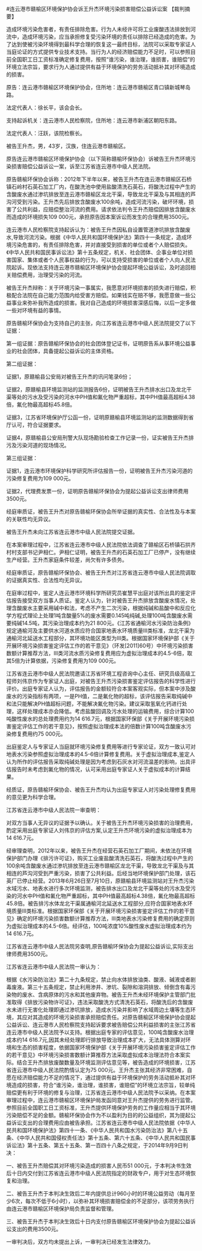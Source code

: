 #连云港市赣榆区环境保护协会诉王升杰环境污染损害赔偿公益诉讼案 
【裁判摘要】

造成环境污染危害者，有责任排除危害。行为人未经许可将工业废酸违法排放到河流中，造成环境污染，应当承担修复受污染环境的责任以排除已经造成的危害。为了达到使被污染环境得到最科学合理的恢复这一最终目标，法院可以采取专家证人当庭论证的方式提供专业技术支持。当行为人的经济赔偿能力不足时，可以参照目前全国职工日工资标准确定修复费用，按照“谁污染，谁治理，谁损害，谁赔偿”的环境立法宗旨，要求行为人通过提供有益于环境保护的劳务活动抵补其对环境造成的损害。

原告：连云港市赣榆区环境保护协会，住所地：连云港市赣榆区青口镇新城琴岛路。

法定代表人：徐长平，该会会长。

支持起诉机关：连云港市人民检察院，住所地：连云港市新浦区朝阳东路。

法定代表人：汪跃，该院检察长。

被告王升杰，男，43岁，汉族，住连云港市赣榆区。

原告连云港市赣榆区环境保护协会（以下简称赣榆环保协会）诉被告王升杰环境污染损害赔偿公益诉讼一案，诉至江苏省连云港市中级人民法院。

原告赣榆环保协会诉称：2012年下半年以来，被告王升杰在连云港市赣榆区石桥镇石岭村石英石加工厂内，在酸洗池中使用盐酸清洗石英石，将酸洗过程中产生的含酸废水通过渗坑排放至连云港市赣榆区龙北干渠，导致龙北干渠及与其相连的芦沟河受到污染。王升杰先后排放含酸废水100余吨，造成河流污染，破坏环境，损害了公共利益，应赔偿整治河流的费用。请求依法判令王升杰赔偿因排放含酸废水而造成的环境损失109 000元，承担原告因本案诉讼而发生的合理费用3500元。

连云港市人民检察院支持起诉认为：被告王升杰因私自设置管道渗坑排放含酸废水,导致河流污染。根据《中华人民共和国环境保护法》第四十一条规定，造成环境污染危害的，有责任排除危害，并对直接受到损害的单位或者个人赔偿损失。《中华人民共和国民事诉讼法》第十五条规定，机关、社会团体、企事业单位对损害国家、集体或者个人民事权益的行为，可以支持受损害的单位或者个人向人民法院起诉。现依法支持连云港市赣榆区环境保护协会提起环境公益诉讼，及时追回相关赔偿费用，治理受污染的河流。

被告王升杰辩称：关于环境污染一事属实，我愿意对环境损害的损失进行赔偿，积极配合法院在自己能力范围内给受害方赔偿。如果钱实在赔不够，我愿意做一些公益事业来弥补我所造成的损害。我对自己造成的环境损害深感后悔，以后一定多做一些对环境有益的事情。

原告赣榆环保协会为支持自己的主张，向江苏省连云港市中级人民法院提交了以下证据：

第一组证据：原告赣榆环保协会的社会团体登记证书，证明原告系从事环境公益事业的社会团体，具备提起公益诉讼的主体资格。

第二组证据：

证据1，原赣榆县公安局对被告王升杰的讯问笔录6份；

证据2，原赣榆县环境监测站的监测报告6份，证明被告王升杰排水出口及龙北干渠等处的污水及受污染的河水中PH值和氟化物严重超标，其中PH值最高超标4.38倍，氟化物最高超标45.8倍。

证据3，江苏省环境保护厅公函一份，证明原赣榆县环境监测站的监测数据得到省厅认可，符合证据要求。

证据4，原赣榆县公安局刑警大队现场勘验检查工作记录一份，证实被告王升杰排污及污染河道的现场情况。

第三组证据：

证据1，连云港市环境保护科学研究所评估报告一份，证明被告王升杰污染河道的污染修复费用为109 000元。

证据2，代理费发票一份，证明原告赣榆环保协会为提起公益诉讼支出律师费用3500元。

经庭审质证，被告王升杰对原告赣榆环保协会所举证据的真实性、合法性及与本案的关联性均无异议。

被告王升杰未向江苏省连云港市中级人民法院提交证据。

在本案审理过程中，江苏省连云港市中级人民法院依法调查了赣榆区石桥镇石拱齐村村支部书记尹相仁。尹相仁证明，被告王升杰的石英石加工厂已停产，没有继续生产经营。王升杰家庭条件较差，尚欠有许多债务。

经庭审质证，原告赣榆环保协会、被告王升杰对江苏省连云港市中级人民法院调取的证据真实性、合法性均无异议。

在庭审过程中，鉴定人连云港市环境科学所研究员崔慧平出庭对该所出具的鉴定评估报告接受双方当事人质证。鉴定人认为，针对被告王升杰排放含酸废水情况，处理含酸废水主要采用碱中和法，考虑不产生二次污染，根据纯碱和盐酸中和反应化学方程式理论上处理1吨含酸量5%的废水需要0.145吨纯碱,处理100吨含酸废水需要纯碱14.5吨，其污染治理成本约为21 800元。《江苏省通榆河水污染防治条例》规定通榆河及主要供水河道水质应符合国家地表水环境质量Ⅲ类标准，龙北干渠为通榆河北延送水工程部分，其环境功能区类型为Ⅲ类。根据国家环境保护部《关于开展环境污染损害鉴定评估工作的若干意见》（环发[2011]60号）中环境污染损害数额计算推荐方法，Ⅲ类河流水质污染修复费用应为虚拟治理成本的4.5-6倍，取其5倍为计算依据，污染修复费用为109 000元。

江苏省连云港市中级人民法院邀请江苏省环境工程咨询中心主任、研究员级高级工程师刘伟京作为专家证人出庭，对被告王升杰污染损害鉴定评估报告的科学性进行评价。出庭专家证人认为，评估报告的金额较符合本案客观实际，但本案中涉及酸废水的污染指标有两项，一是PH值，二是氟化物的超标，该评估报告采取纯碱中和法只能解决PH值超标问题，不能解决氟化物污染。建议采取氢氧化钙进行处理，这样处理成本亦会降低。考虑盐酸回调及污水处理的运输费用，综合计算100吨酸性废水的总处理费用约为14 616.7元，根据国家环保部《关于开展环境污染损害鉴定评估工作的若干意见》，按照虚拟治理成本法的倍数计算100吨含酸废水污染修复费用约75 000元。

出庭鉴定人与专家证人当庭就环境污染修复费用等进行专家论证，双方一致认可对地表水污染参照虚拟治理成本的4.5-6倍计算修复费用。关于虚拟治理成本,鉴定人认为所作的评估报告采取纯碱处理是因为考虑到石灰水对河流温差的影响，出具评估报告时未考虑到氟化物的情况，认可采用出庭专家证人关于虚拟成本的计算结果。

经质证，原告赣榆环保协会、被告王升杰均认为出庭专家证人对污染处理修复费用的意见更为科学合理。

江苏省连云港市中级人民法院一审查明：

对双方当事人无异议的证据予以确认。关于被告王升杰环境污染损害的治理费用，酌定采用出庭专家证人刘伟京的评估方案,认定王升杰环境污染的虚拟治理成本为14 616.7元。

经审理查明，2012年以来，被告王升杰在经营石英石加工厂期间，未依法在环境保护部门办理《排污许可证》，购买工业废盐酸清洗石英石，将酸洗过程中产生的100余吨含酸废水通过渗坑排放至连云港市赣榆区龙北干渠，导致龙北干渠及与其相连的芦沟河受到严重污染，损害了公共利益。后经当地环境保护部门处理，该石英厂已停止经营。2013年6月26日至7月10日，原赣榆县环境监测站对王升杰污染水域污水、地表水进行多次环境监测，被告排水出口及龙北干渠等处的污水及受污染的河水中PH值和氟化物严重超标，其中PH值最高超标4.38倍，氟化物最高超标45.8倍。被告排污水体龙北干渠属通榆河北延送水工程部分,应符合国家地表水环境质量Ⅲ类标准。根据国家环保部《关于开展环境污染损害鉴定评估工作的若干意见》确定的环境污染损害数额计算推荐方法，Ⅲ类地表水污染修复费用的确定原则为虚拟治理成本的4.5-6倍。经评估，100吨浓度10%酸性废水虚拟治理成本约为14 616.7元。

江苏省连云港市中级人民法院另查明,原告赣榆环保协会为提起公益诉讼,实际支出律师费用3500元。

江苏省连云港市中级人民法院一审认为：

根据《水污染防治法》第二十九条规定，禁止向水体排放油类、酸液、碱液或者剧毒废液。第三十五条规定，禁止利用渗井、渗坑、裂隙和溶洞排放、倾倒含有毒污染物的废水、含病原体的污水和其他废弃物。被告王升杰未经环境保护主管部门批准取得《排放污染物许可证》，违法采取酸洗方式清洗石英石，将酸洗后的含酸废水未进行无害化处理即通过渗坑排放，造成水污染并影响了水域周边土壤等生态环境，其应对其造成的环境污染损害承担赔偿责任。对原告赣榆区环境保护协会提起公益诉讼、连云港市人民检察院支持起诉要求被告赔偿公共利益损害的主张江苏省连云港市中级人民法院予以支持。根据出庭专家的评估意见，100吨含酸废水治理成本约14 616.7元,因其未经处理即行排放导致治理成本扩大，无法具体测算对环境和生态的损害程度，依据国家环境保护部《关于开展环境污染损害鉴定评估工作的若干意见》中环境污染损害数额计算推荐方法采取虚拟成本治理法符合本案实际。结合王升杰排放废酸数量及环境监测评估意见等，被告造成的环境损害，江苏省连云港市中级人民法院酌情认定为75 000元。王升杰主张其经济非常困难，自愿在经济赔偿能力不足的情况下，通过提供有益于环境保护的劳务活动抵补其对环境造成的损害，符合“谁污染，谁治理，谁损害，谁赔偿”的环境立法宗旨，较单纯赔偿更有利于环境的修复与治理，江苏省连云港市中级人民法院予以采纳。在本案审理过程中，连云港市赣榆区环境保护局发函同意对王升杰提供的劳务进行监管。参照目前全国职工日工资标准，王升杰提供环境保护劳务的工作量应相当于其环境污染赔偿不足的金额。赣榆环保协会作为不以盈利为目的的公益组织，其为提起公益诉讼支出的合理费用应由被告承担。江苏省连云港市中级人民法院依据《中华人民共和国环境保护法》第四十一条、《中华人民共和国水污染防治法》第八十五条、《中华人民共和国侵权责任法》第十五条、第六十五条、《中华人民共和国民事诉讼法》第十五条、第五十五条、第一百四十八条之规定，于2014年9月9日判决：

一、被告王升杰赔偿其对环境污染造成的损害人民币51 000元，于本判决书生效后十日内交付到江苏省连云港市中级人民法院指定的财政专户，用于对生态环境恢复和治理。

二、被告王升杰于本判决生效后二年内提供总计960小时的环境公益劳动（每月至少6次，每次不低于6小时），以弥补其环境损害赔偿金的不足部分，该项劳务执行由连云港市赣榆区环境保护局负责监督和管理。

三、被告王升杰于本判决生效后十日内支付原告赣榆区环境保护协会为提起公益诉讼支出的费用3500元。

一审判决后，双方均未提出上诉，一审判决已经发生法律效力。

 


